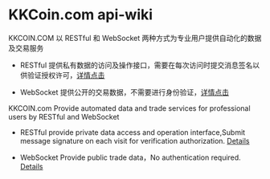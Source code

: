 # KKCoin.com api-wiki

KKCOIN.COM 以 RESTful 和 WebSocket 两种方式为专业用户提供自动化的数据及交易服务

- RESTful 提供私有数据的访问及操作接口，需要在每次访问时提交消息签名以供验证授权许可，[详情点击](https://github.com/KKCoinEx/api-wiki/wiki/RESTful--API)

- WebSocket 提供公开的交易数据，不需要进行身份验证，[详情点击](https://github.com/KKCoinEx/api-wiki/wiki/WebSocket-API)

KKCOIN.com Provide automated data and trade services for professional users by RESTful and WebSocket

- RESTful provide private data access and operation interface,Submit message signature on each visit for verification authorization.  [Details](https://github.com/KKCoinEx/api-wiki/wiki/RESTful--API--EN)


- WebSocket Provide public trade data，No authentication required. [Details](https://github.com/KKCoinEx/api-wiki/wiki/WebSocket-API)
